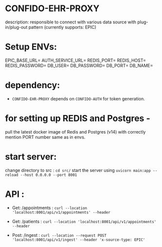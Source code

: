 # CONFIDO-EHR-PROXY

description: responsible to connect with various data source with plug-in/plug-out pattern (currently supports: EPIC)

# Setup ENVs:

EPIC_BASE_URL=
AUTH_SERVICE_URL=
REDIS_PORT=
REDIS_HOST=
REDIS_PASSWORD=
DB_USER=
DB_PASSWORD=
DB_PORT=
DB_NAME=

# dependency:

- `CONFIDO-EHR-PROXY` depends on `CONFIDO-AUTH` for token generation.

# for setting up REDIS and Postgres -

pull the latest docker image of Redis and Postgres (v14) with correctly mention PORT number same as in envs.

# start server:

change directory to src : `cd src/`
start the server using `uvicorn main:app --reload --host 0.0.0.0 --port 8001`

# API :

- Get: /appointments :
  `curl --location 'localhost:8001/api/v1/appointments' --header`

- Get: /patients :
  `curl --location 'localhost:8001/api/v1/appointments' --header`

- Post: /ingest :
  `curl --location --request POST 'localhost:8001/api/v1/ingest' --header 'x-source-type: EPIC'`

